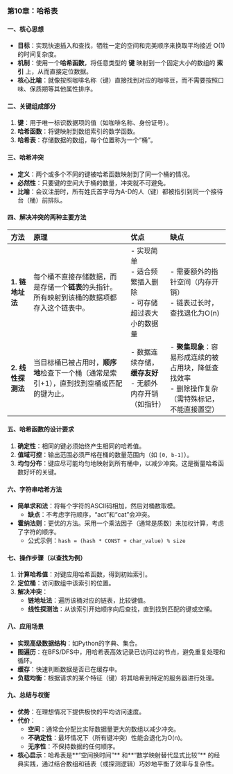 ### **第10章：哈希表**

#### **一、核心思想**

- **目标**：实现快速插入和查找，牺牲一定的空间和完美顺序来换取平均接近 O(1) 的时间复杂度。
- **机制**：使用一个**哈希函数**，将任意类型的 **键** 映射到一个固定大小的数组的 **索引** 上，从而直接定位数据。
- **核心比喻**：就像按照咖啡名称（键）直接找到对应的咖啡豆，而不需要按照口味、保质期等其他属性排序。

#### **二、关键组成部分**
1.  **键**：用于唯一标识数据项的值（如咖啡名称、身份证号）。
2.  **哈希函数**：将键映射到数组索引的数学函数。
3.  **哈希表**：存储数据的数组，每个位置称为一个“桶”。

#### **三、哈希冲突**
- **定义**：两个或多个不同的键被哈希函数映射到了同一个桶的情况。
- **必然性**：只要键的空间大于桶的数量，冲突就不可避免。
- **比喻**：会议注册时，所有姓氏首字母为A-D的人（键）都被指引到同一个接待台（桶）前排队。

#### **四、解决冲突的两种主要方法**

| 方法              | 原理                                                         | 优点                                                         | 缺点                                                         |
| :---------------- | :----------------------------------------------------------- | :----------------------------------------------------------- | :----------------------------------------------------------- |
| **1. 链地址法**   | 每个桶不直接存储数据，而是存储一个**链表**的头指针。所有映射到该桶的数据项都存入这个链表中。 | - 实现简单<br>- 适合频繁插入删除<br>- 可存储超过表大小的数据量 | - 需要额外的指针空间（内存开销）<br>- 链表过长时，查找退化为O(n) |
| **2. 线性探测法** | 当目标桶已被占用时，**顺序地**检查下一个桶（通常是索引+1），直到找到空桶或匹配的键为止。 | - 数据连续存储，**缓存友好**<br>- 无额外内存开销（如指针）   | - **聚集现象**：容易形成连续的被占用块，降低查找效率<br>- 删除操作复杂（需特殊标记，不能直接置空） |

#### **五、哈希函数的设计要求**
1.  **确定性**：相同的键必须始终产生相同的哈希值。
2.  **值域可控**：输出范围必须严格在桶的数量范围内（如 `[0, b-1]`）。
3.  **均匀分布**：键应尽可能均匀地映射到所有桶中，以减少冲突。这是衡量哈希函数好坏的关键。

#### **六、字符串哈希方法**

- **简单求和法**：将每个字符的ASCII码相加，然后对桶数取模。
    - **缺点**：不考虑字符顺序，“act”和“cat”会冲突。
- **霍纳法则**：更优的方法。采用一个乘法因子（通常是质数）来加权计算，考虑了字符的顺序。
    - 公式示例：`hash = (hash * CONST + char_value) % size`

#### **七、操作步骤（以查找为例）**
1.  **计算哈希值**：对键应用哈希函数，得到初始索引。
2.  **定位桶**：访问数组中该索引的位置。
3.  **解决冲突**：
    - **链地址法**：遍历该桶对应的链表，比较键值。
    - **线性探测法**：从该索引开始顺序向后查找，直到找到匹配的键或空桶。

#### **八、应用场景**
- **实现高级数据结构**：如Python的字典、集合。
- **图遍历**：在BFS/DFS中，用哈希表高效记录已访问过的节点，避免重复处理和循环。
- **缓存**：快速判断数据是否已在缓存中。
- **负载均衡**：根据请求的某个特征（键）将其哈希到特定的服务器进行处理。

#### **九、总结与权衡**
- **优势**：在理想情况下提供极快的平均访问速度。
- **代价**：
    - **空间**：通常会分配比实际数据量更大的数组以减少冲突。
    - **不确定性**：最坏情况下（所有键冲突）性能会退化为O(n)。
    - **无序性**：不保持数据的任何顺序。
- **核心启示**：哈希表是**“空间换时间”** 和**“数学映射替代显式比较”** 的经典实践，通过结合数组和链表（或探测逻辑）巧妙地平衡了效率与复杂性。
